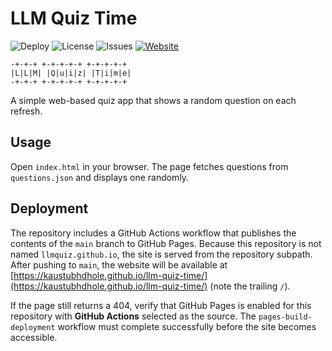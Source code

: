 # LLM Quiz Time

![Deploy](https://github.com/kaustubhdhole/llm-quiz-time/actions/workflows/deploy.yml/badge.svg)
![License](https://img.shields.io/github/license/llmquiz/llm-quiz-time)
![Issues](https://img.shields.io/github/issues/llmquiz/llm-quiz-time)
[![Website](https://img.shields.io/website?url=https%3A%2F%2Fkaustubhdhole.github.io%2Fllm-quiz-time%2F)](https://kaustubhdhole.github.io/llm-quiz-time/)

```
-+-+-+ +-+-+-+-+ +-+-+-+-+
|L|L|M| |Q|u|i|z| |T|i|m|e|
-+-+-+ +-+-+-+-+ +-+-+-+-+
```

A simple web-based quiz app that shows a random question on each refresh.

## Usage
Open `index.html` in your browser. The page fetches questions from
`questions.json` and displays one randomly.

## Deployment
The repository includes a GitHub Actions workflow that publishes the contents of
the `main` branch to GitHub Pages. Because this repository is not named
`llmquiz.github.io`, the site is served from the repository subpath. After
pushing to `main`, the website will be available at
[https://kaustubhdhole.github.io/llm-quiz-time/](https://kaustubhdhole.github.io/llm-quiz-time/)
(note the trailing `/`).

If the page still returns a 404, verify that GitHub Pages is enabled for this
repository with **GitHub Actions** selected as the source. The `pages-build-deployment`
workflow must complete successfully before the site becomes accessible.
